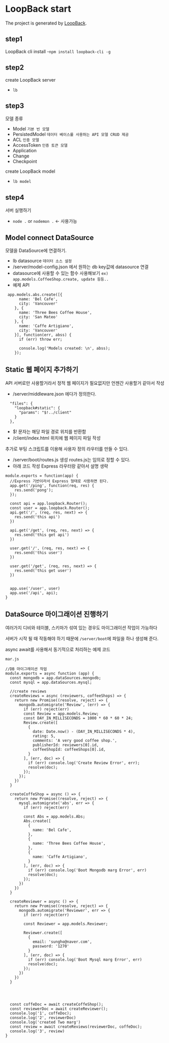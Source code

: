 # LoopBack start

The project is generated by [LoopBack](http://loopback.io).

## step1
LoopBack cli install
-`npm install loopback-cli -g`

## step2
create LoopBack server
- `lb`

## step3
모델 종류
- Model                   `기본 빈 모델`
- PersistedModel          `데이터 베이스를 사용하는 API 모델 CRUD 제공`
- ACL                     `인증 모델`
- AccessToken             `인증 토큰 모델`
- Application
- Change
- Checkpoint

create LoopBack model
- `lb model`

## step4
서버 실행하기
- `node .` or `nodemon .`   <- 사용가능

## Model connect DataSource
모델을 DataSource에 연결하기.

- lb datasource `데이터 소스 설정`
- /server/model-config.json 에서 원하는 db key값에 datasource 연결
- datasource에 사용할 수 있는 함수 사용해보기 `ex) app.models.CoffeeShop.create, update 등등..`
- 예제 API
```
 app.models.abs.create([{
      name: 'Bel Cafe',
      city: 'Vancouver'
    }, {
      name: 'Three Bees Coffee House',
      city: 'San Mateo'
    }, {
      name: 'Caffe Artigiano',
      city: 'Vancouver'
    }], function(err, abss) {
      if (err) throw err;

      console.log('Models created: \n', abss);
    });
```

## Static 웹 페이지 추가하기
API 서버로만 사용할거라서 정적 웹 페이지가 필요없지만 언젠간 사용할거 같아서 작성

- /server/middleware.json 에다가 정의한다.
```
  "files": {
    "loopback#static": {
      "params": "$!../client"
    }
  },
```
- $! 문자는 해당 파일 경로 위치를 반환함
- /client/index.html 위치에 웹 페이지 파일 작성

추가로 부팅 스크립트를 이용해 사용자 정의 라우터를 만들 수 있다.
- /server/boot/routes.js 생성 routes.js는 임의로 정할 수 있다.
- 아래 코드 작성 Express 라우터랑 같아서 설명 생략

```
module.exports = function(app) {
  //Express 기반이라서 Express 형태로 사용하면 된다.
  app.get('/ping', function(req, res) {
    res.send('pong');
  });

  const api = app.loopback.Router();
  const user = app.loopback.Router();
  api.get('/', (req, res, next) => {
    res.send('this api')
  })

  api.get('/get', (req, res, next) => {
    res.send('this get api')
  })

  user.get('/', (req, res, next) => {
    res.send('this user')
  })

  user.get('/get', (req, res, next) => {
    res.send('this get user')
  })


  app.use('/user', user)
  app.use('/api', api);
}
```

## DataSource 마이그래이션 진행하기
여러가지 디비와 테이블, 스키마가 섞여 있는 경우도 마이그래이션 작업이 가능하다

서버가 시작 될 때 작동해야 하기 때문에 `/server/boot`에 파일을 하나 생성해 준다.

async await를 사용해서 동기적으로 처리하는 예제 코드

`mar.js`
```
//DB 마이그레이션 작업
module.exports = async function (app) {
  const mongodb = app.dataSources.mongodb;
  const mysql = app.dataSources.mysql;

  //create reviews
  createReviews = async (reviewers, coffeeShops) => {
    return new Promise((resolve, reject) => {
      mongodb.automigrate('Review', (err) => {
        if (err) reject(err)
        const Review = app.models.Review;
        const DAY_IN_MILLISECONDS = 1000 * 60 * 60 * 24;
        Review.create([
          {
            date: Date.now() - (DAY_IN_MILLISECONDS * 4),
            rating: 5,
            comments: 'A very good coffee shop.',
            publisherId: reviewers[0].id,
            coffeeShopId: coffeeShops[0].id,
          }
        ], (err, doc) => {
          if (err) console.log('Create Review Error', err);
          resolve(doc);
        });
      });
    })
  }

  createCoffeShop = async () => {
    return new Promise((resolve, reject) => {
      mysql.automigrate('abs', err => {
        if (err) reject(err)

        const Abs = app.models.Abs;
        Abs.create([
          {
            name: 'Bel Cafe',
          },
          {
            name: 'Three Bees Coffee House',
          },
          {
            name: 'Caffe Artigiano',
          }
        ], (err, doc) => {
          if (err) console.log('Boot Mongodb marg Error', err)
          resolve(doc);
        });
      })
    })
  }

  createReviewer = async () => {
    return new Promise((resolve, reject) => {
      mongodb.automigrate('Reviewer', err => {
        if (err) reject(err)

        const Reviewer = app.models.Reviewer;

        Reviewer.create([
          {
            email: 'sungho@naver.com',
            password: '1270'
          }
        ], (err, doc) => {
          if (err) console.log('Boot Mysql marg Error', err)
          resolve(doc);
        });
      })
    })
  }




  const coffeDoc = await createCoffeShop();
  const reviewerDoc = await createReviewer();
  console.log('1', coffeDoc);
  console.log('2', reviewerDoc)
  console.log('created Two marg')
  const review = await createReviews(reviewerDoc, coffeDoc);
  console.log('3', review)
}

```




